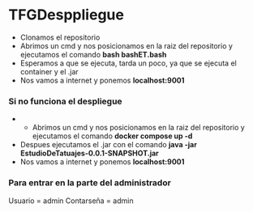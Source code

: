# TFGDesppliegue

* Clonamos el repositorio 
* Abrimos un cmd y nos posicionamos en la raiz del repositorio y ejecutamos el comando **bash bashET.bash**
* Esperamos a que se ejecuta, tarda un poco, ya que se ejecuta el container y el .jar
* Nos vamos a internet y ponemos **localhost:9001**

### Si no funciona el despliegue
* * Abrimos un cmd y nos posicionamos en la raiz del repositorio y ejecutamos el comando **docker compose up -d**
* Despues ejecutamos el .jar con el comando **java -jar EstudioDeTatuajes-0.0.1-SNAPSHOT.jar**
* Nos vamos a internet y ponemos **localhost:9001**

### Para entrar en la parte del administrador
Usuario = admin
Contarseña = admin
